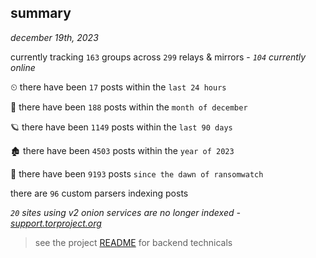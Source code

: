 
## summary
_december 19th, 2023_

currently tracking `163` groups across `299` relays & mirrors - _`104` currently online_

⏲ there have been `17` posts within the `last 24 hours`

🦈 there have been `188` posts within the `month of december`

🪐 there have been `1149` posts within the `last 90 days`

🏚 there have been `4503` posts within the `year of 2023`

🦕 there have been `9193` posts `since the dawn of ransomwatch`

there are `96` custom parsers indexing posts

_`20` sites using v2 onion services are no longer indexed - [support.torproject.org](https://support.torproject.org/onionservices/v2-deprecation/)_

> see the project [README](https://github.com/joshhighet/ransomwatch#ransomwatch--) for backend technicals
